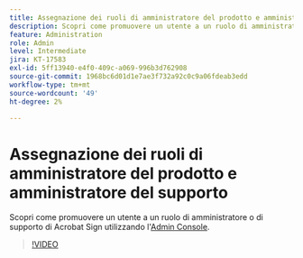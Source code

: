 ```yaml
---
title: Assegnazione dei ruoli di amministratore del prodotto e amministratore del supporto
description: Scopri come promuovere un utente a un ruolo di amministratore o di supporto di Acrobat Sign utilizzando l'Admin Console
feature: Administration
role: Admin
level: Intermediate
jira: KT-17583
exl-id: 5ff13940-e4f0-409c-a069-996b3d762908
source-git-commit: 1968bc6d01d1e7ae3f732a92c0c9a06fdeab3edd
workflow-type: tm+mt
source-wordcount: '49'
ht-degree: 2%

---
```


# Assegnazione dei ruoli di amministratore del prodotto e amministratore del supporto

Scopri come promuovere un utente a un ruolo di amministratore o di supporto di Acrobat Sign utilizzando l&#39;[Admin Console](https://adminconsole.adobe.com/).

>[!VIDEO](https://video.tv.adobe.com/v/3453157?quality=12&learn=on&hidetitle=true)
